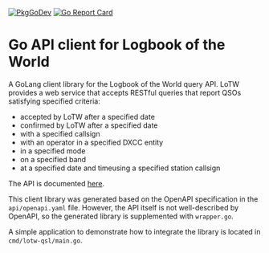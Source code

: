 [![PkgGoDev](https://pkg.go.dev/badge/github.com/k0swe/lotw-qsl)](https://pkg.go.dev/github.com/k0swe/lotw-qsl)
[![Go Report Card](https://goreportcard.com/badge/github.com/k0swe/lotw-qsl)](https://goreportcard.com/report/github.com/k0swe/lotw-qsl)

# Go API client for Logbook of the World

A GoLang client library for the Logbook of the World query API. LoTW provides a
web service that accepts RESTful queries that report QSOs satisfying specified 
criteria:

  * accepted by LoTW after a specified date
  * confirmed by LoTW after a specified date
  * with a specified callsign
  * with an operator in a specified DXCC entity
  * in a specified mode
  * on a specified band
  * at a specified date and timeusing a specified station callsign
  
The API is documented
[here](https://lotw.arrl.org/lotw-help/developer-query-qsos-qsls/).

This client library was generated based on the OpenAPI specification in
the `api/openapi.yaml` file. However, the API itself is not well-described by
OpenAPI, so the generated library is supplemented with `wrapper.go`.

A simple application to demonstrate how to integrate the library is located in
`cmd/lotw-qsl/main.go`.
